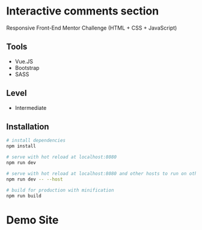 # Interactive comments section

Responsive Front-End Mentor Challenge (HTML + CSS + JavaScript)

## Tools

- Vue.JS
- Bootstrap
- SASS

## Level

- Intermediate

## Installation

```bash
# install dependencies
npm install

# serve with hot reload at localhost:8080
npm run dev

# serve with hot reload at localhost:8080 and other hosts to run on other devices
npm run dev -- --host

# build for production with minification
npm run build
```

# Demo Site
